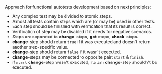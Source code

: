 Approach for functional autotests development based on next principles:

- Any complex test may be divided to atomic steps.
- Almost all tests contain steps which are (or may be) used in other tests.
- Each step should be finished with verification that its result is correct.
- Verification of step may be disabled if it needs for negative scenarios.
- Steps are separated to **change**-steps, **get**-steps, **check**-steps.
- **change**-step should return `true` if it was executed and doesn't return another step-specific value.
- **change**-step should return `false` if it wasn't executed.
- **change**-steps may be connected to opposite pair: `start` & `finish`.
- if `start` **change**-step wasn't executed, `finish` **change**-step shouldn't be executed.
